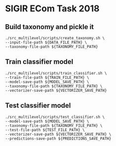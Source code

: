 # SIGIR ECom Task 2018


## Build taxonomy and pickle it

```
./src_multilevel/scripts/create_taxonomy.sh \
--input-file-path ${DATA_FILE_PATH} \
--taxonomy-file-path ${TAXONOMY_FILE_PATH}
```


## Train classifier model

```
./src_multilevel/scripts/train_classifier.sh \
--train-file-path ${TRAIN_FILE_PATH} \
--model-save-path ${MODEL_SAVE_PATH} \
--taxonomy-file-path ${TAXONOMY_FILE_PATH} \
--vectorizer-save-path ${VECTORIZER_SAVE_PATH}
```


## Test classifier model

```
./src_multilevel/scripts/test_classifier.sh \
--model-save-path ${MODEL_SAVE_PATH} \
--taxonomy-file-path ${TAXONOMY_FILE_PATH} \
--test-file-path ${TEST_FILE_PATH} \
--vectorizer-save-path ${VECTORIZER_SAVE_PATH} \
--predictions-save-path ${PREDICTIONS_SAVE_PATH}
```
